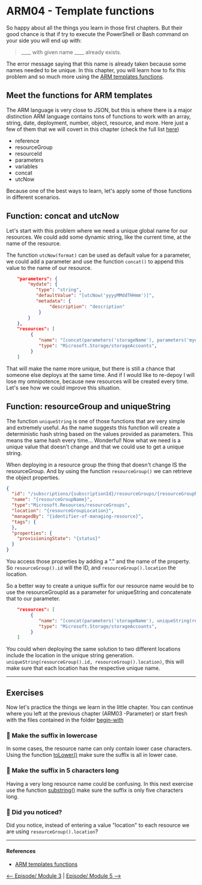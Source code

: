# ARM04 - Template functions

So happy about all the things you learn in those first chapters. But their good chance is that if try to execute the PowerShell or Bash command on your side you will end up with: 

> 
> ____ with given name ____ already exists.
> 

The error message saying that this name is already taken because some names needed to be unique. In this chapter, you will learn how to fix this problem and so much more using the [ARM templates functions](https://docs.microsoft.com/en-us/azure/azure-resource-manager/templates/template-functions?WT.mc_id=learnARM-github-frbouche).

Meet the functions for ARM templates
------------------------------------

The ARM language is very close to JSON, but this is where there is a major distinction ARM language contains tons of functions to work with an array, string, date, deployment, number, object, resource, and more. Here just a few of them that we will covert in this chapter (check the full list [here](https://docs.microsoft.com/en-us/azure/azure-resource-manager/templates/template-functions?WT.mc_id=learnARM-github-frbouche))

- reference
- resourceGroup
- resourceId
- parameters
- variables
- concat
- utcNow


Because one of the best ways to learn, let's apply some of those functions in different scenarios.

Function: concat and utcNow
---------------------------

Let's start with this problem where we need a unique global name for our resources. We could add some dynamic string, like the current time, at the name of the resource.

The function `utcNow(format)` can be used as default value for a parameter, we could add a parameter and use the function `concat()` to append this value to the name of our resource.

```json
    "parameters": {
        "mydate": {
           "type": "string",
           "defaultValue": "[utcNow('yyyyMMddTHHmm')]",
           "metadata": {
                "description": "description"
            }
        }
    },
    "resources": [
         {
            "name": "[concat(parameters('storageName'), parameters('mydate')]",
            "type": "Microsoft.Storage/storageAccounts",
         }
    ]
```

That will make the name more unique, but there is still a chance that someone else deploys at the same time. And if I would like to re-depoy I will lose my omnipotence, because new resources will be created every time. Let's see how we could improve this situation.

Function: resourceGroup and uniqueString
----------------------------------------

The function `uniqueString` is one of those functions that are very simple and extremely useful. As the name suggests this function will create a deterministic hash string based on the values provided as parameters. This means the same hash every time... Wonderful! Now what we need is a unique value that doesn't change and that we could use to get a unique string.

When deploying in a resource group the thing that doesn't change IS the resourceGroup. And by using the function `resourceGroup()` we can retrieve the object properties. 

```json
{
  "id": "/subscriptions/{subscriptionId}/resourceGroups/{resourceGroupName}",
  "name": "{resourceGroupName}",
  "type":"Microsoft.Resources/resourceGroups",
  "location": "{resourceGroupLocation}",
  "managedBy": "{identifier-of-managing-resource}",
  "tags": {
  },
  "properties": {
    "provisioningState": "{status}"
  }
}
```

You access those properties by adding a "." and the name of the property. So `resourceGroup().id` will the ID, and `resourceGroup().location` the location. 

So a better way to create a unique suffix for our resource name would be to use the resourceGroupId as a parameter for uniqueString and concatenate that to our parameter.

```json
    "resources": [
         {
            "name": "[concat(parameters('storageName'), uniqueString(resourceGroup().id))]",
            "type": "Microsoft.Storage/storageAccounts",
         }
    ]
```

You could when deploying the same solution to two different locations include the location in the unique string generation. `uniqueString(resourceGroup().id, resourceGroup().location)`, this will make sure that each location has the respective unique name.


---

## Exercises

Now let's practice the things we learn in the little chapter. You can continue where you left at the previous chapter (ARM03 -Parameter) or start fresh with the files contained in the folder [begin-with]([begin-with/azuredeploy.json)


### 🥖 Make the suffix in lowercase

In some cases, the resource name can only contain lower case characters. Using the function [toLower()](https://docs.microsoft.com/en-us/azure/azure-resource-manager/templates/template-functions-string#tolower?WT.mc_id=learnARM-github-frbouche) make sure the suffix is all in lower case.



### 🥖 Make the suffix in 5 characters long

Having a very long resource name could be confusing. In this next exercise use the function [substring()](https://docs.microsoft.com/en-us/azure/azure-resource-manager/templates/template-functions-string#substring?WT.mc_id=learnARM-github-frbouche) make sure the suffix is only five characters long.


### 👀 Did you noticed?

Did you notice, instead of entering a value "location" to each resource we are using `resourceGroup().location`?

---

#### References

- [ARM templates functions](https://docs.microsoft.com/en-us/azure/azure-resource-manager/templates/template-functions?WT.mc_id=learnARM-github-frbouche)

[<-- Episode/ Module 3](../ARM03/README.md) | [Episode/ Module 5 -->](../ARM05/README.md)
